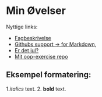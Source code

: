 # Min Øvelser
Nyttige links:

- [Fagbeskrivelse](https://odin.sdu.dk/sitecore/index.php?a=fagbesk&id=111413&lang=da) 
- [Githubs support 
→ for Markdown](https://docs.github.com/en/get-started/writing-on-github/getting-started-with-writing-and-formatting-on-github/basic-writing-and-formatting-syntax),
- [Er det jul?](https://isitchristmas.com)
- [Mit oop-exercise repo](https://github.com/Emin590/oop-exercises)

## Eksempel formatering:

1.*italics* text.
2. **bold** text.
